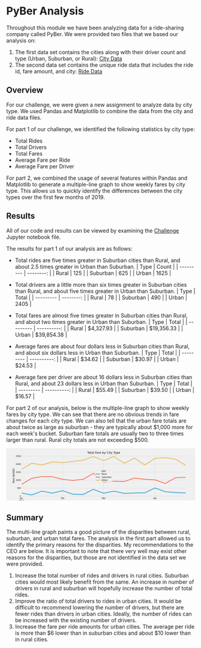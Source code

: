 # PyBer Analysis
Throughout this module we have been analyzing data for a ride-sharing company called PyBer. We were provided two files that we based our analysis on:
1. The first data set contains the cities along with their driver count and type (Urban, Suburban, or Rural):
   [City Data](https://github.com/haldud/pyber-analysis/blob/66698e262ebf800fcbeb70d7546f48cc3330381d/Resources/city_data.csv)
2. The second data set contains the unique ride data that includes the ride id, fare amount, and city:
   [Ride Data](https://github.com/haldud/pyber-analysis/blob/66698e262ebf800fcbeb70d7546f48cc3330381d/Resources/ride_data.csv)

## Overview
For our challenge, we were given a new assignment to analyze data by city type. We used Pandas and Matplotlib to combine the data from the city and ride data files.

For part 1 of our challenge, we identified the following statistics by city type:
- Total Rides
- Total Drivers
- Total Fares
- Average Fare per Ride
- Average Fare per Driver

For part 2, we combined the usage of several features within Pandas and Matplotlib to generate a multiple-line graph to show weekly fares by city type. This allows us to quickly identify the differences between the city types over the first few months of 2019.

## Results
All of our code and results can be viewed by examining the [Challenge](https://github.com/haldud/pyber-analysis/blob/3f6cc13753163e0f7682a30657a482cd09568ed5/PyBer_Challenge.ipynb) Jupyter notebook file.

The results for part 1 of our analysis are as follows:
- Total rides are five times greater in Suburban cities than Rural, and about 2.5 times greater in Urban than Suburban.
    | Type      |     Count |
    | --------- | --------: |
    | Rural     |       125 |
    | Suburban  |       625 |
    | Urban     |      1625 |
    
- Total drivers are a little more than six times greater in Suburban cities than Rural, and about five times greater in Urban than Suburban.
    | Type      | Total     |
    | --------- | --------: |
    | Rural     |        78 |
    | Suburban  |       490 |
    | Urban     |      2405  |
 
- Total fares are almost five times greater in Suburban cities than Rural, and about two times greater in Urban than Suburban.
    | Type      | Total       |
    | --------- | ----------: |
    | Rural     | $4,327.93   |
    | Suburban  | $19,356.33	|
    | Urban     | $39,854.38  |
  
 - Average fares are about four dollars less in Suburban cities than Rural, and about six dollars less in Urban than Suburban.
    | Type      |       Total |
    | --------- | ----------: |
    | Rural     |      $34.62 |
    | Suburban  |      $30.97 |
    | Urban     |      $24.53 |
  
 - Average fare per driver are about 16 dollars less in Suburban cities than Rural, and about 23 dollars less in Urban than Suburban.
    | Type      |       Total |
    | --------- | ----------: |
    | Rural     |      $55.49 |
    | Suburban  |      $39.50	|
    | Urban     |      $16.57 |

For part 2 of our analysis, below is the multiple-line graph to show weekly fares by city type. We can see that there are no obvious trends in fare changes for each city type. We can also tell that the urban fare totals are about twice as large as suburban - they are typically about $1,000 more for each week's bucket. Suburban fare totals are usually two to three times larger than rural. Rural city totals are not exceeding $500.

![Multi-line Graph of Weekly Fares by City Type](https://github.com/haldud/pyber-analysis/blob/4987cf4b89b7eacd0d8f5c5e94c359abe1730a86/analysis/PyBer_fare_summary.png)

## Summary
The multi-line graph paints a good picture of the disparities between rural, suburban, and urban total fares. The analysis in the first part allowed us to identify the primary reasons for the disparities. My recommendations to the CEO are below. It is important to note that there very well may exist other reasons for the disparities, but those are not identified in the data set we were provided.

1. Increase the total number of rides and drivers in rural cities. Suburban cities would most likely benefit from the same. An increase in number of drivers in rural and suburban will hopefully increase the number of total rides.
2. Improve the ratio of total drivers to rides in urban cities. It would be difficult to recommend lowering the number of drivers, but there are fewer rides than drivers in urban cities. Ideally, the number of rides can be increased with the existing number of drivers.
3. Increase the fare per ride amounts for urban cities. The average per ride is more than $6 lower than in suburban cities and about $10 lower than in rural cities.
